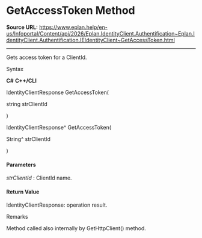 # GetAccessToken Method

**Source URL:** https://www.eplan.help/en-us/Infoportal/Content/api/2026/Eplan.IdentityClient.Authentification~Eplan.IdentityClient.Authentification.IEIdentityClient~GetAccessToken.html

---

Gets access token for a ClientId.

Syntax

**C#**
**C++/CLI**


IdentityClientResponse GetAccessToken( 

   string strClientId

)

IdentityClientResponse^ GetAccessToken( 

   String^ strClientId

)


#### Parameters

*strClientId*
:   ClientId name.

#### Return Value

IdentityClientResponse: operation result.

Remarks

Method called also internally by GetHttpClient() method.
